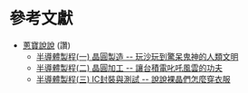 # 參考文獻

* [蔥寶說說](https://www.macsayssd.com/) (讚)
    * [​半導體製程(一) 晶圓製造 -- 玩沙玩到驚呆鬼神的人類文明](https://www.macsayssd.com/wafer-fabrication)
    * [​​半導體製程(二) 晶圓加工 -- 讓台積電叱吒風雲的功夫](https://www.macsayssd.com/wafer-fabrication-2)
    * [​半導體製程(三) IC封裝與測試 -- 說說裸晶們怎麼穿衣服](https://www.macsayssd.com/ic-packaging-and-testing)
